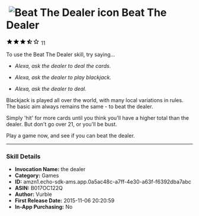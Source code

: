 # &nbsp;<img src="https://github.com/dale3h/alexa-skills-list/raw/master/skills/beat-the-dealer/B017OC122Q/app_icon" alt="Beat The Dealer icon" width="36"> Beat The Dealer
![3.6 stars](../../../images/ic_star_black_18dp_1x.png)![3.6 stars](../../../images/ic_star_black_18dp_1x.png)![3.6 stars](../../../images/ic_star_black_18dp_1x.png)![3.6 stars](../../../images/ic_star_half_black_18dp_1x.png)![3.6 stars](../../../images/ic_star_border_black_18dp_1x.png) 11

To use the Beat The Dealer skill, try saying...

* *Alexa, ask the dealer to deal the cards.*

* *Alexa, ask the dealer to play blackjack.*

* *Alexa, ask the dealer to deal.*

Blackjack is played all over the world, with many local variations in rules. The basic aim always remains the same - to beat the dealer.

Simply 'hit' for more cards until you think you'll have a higher total than the dealer. But don't go over 21, or you'll be bust.

Play a game now, and see if you can beat the dealer.

***

### Skill Details

* **Invocation Name:** the dealer
* **Category:** Games
* **ID:** amzn1.echo-sdk-ams.app.0a5ac48c-a7ff-4e30-a63f-f6392dba7abc
* **ASIN:** B017OC122Q
* **Author:** Vurble
* **First Release Date:** 2015-11-06 20:20:59
* **In-App Purchasing:** No
